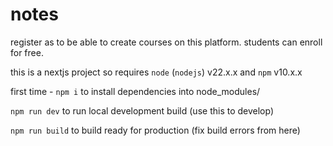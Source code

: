 # notes

register as to be able to create courses on this platform. students can enroll for free.

this is a nextjs project so requires `node` (`nodejs`) v22.x.x and `npm` v10.x.x


first time - `npm i` to install dependencies into node_modules/

`npm run dev` to run local development build (use this to develop)

`npm run build` to build ready for production (fix build errors from here)

